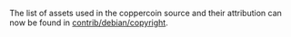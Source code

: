 The list of assets used in the coppercoin source and their attribution can now be found in [contrib/debian/copyright](../contrib/debian/copyright).
